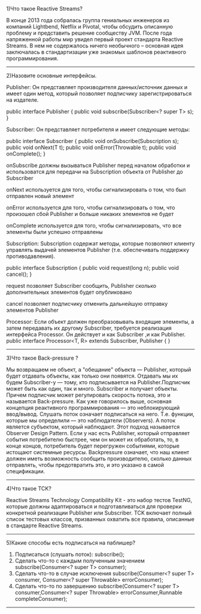 1)Что такое Reactive Streams?

В конце 2013 года собралась группа гениальных инженеров из компаний Lightbend,
Netflix и Pivotal, чтобы обсудить описанную проблему и представить решение сообществу JVM. После года напряженной работы мир увидел первый проект стандарта Reactive Streams. В нем не содержалось ничего необычного – основная идея
заключалась в стандартизации уже знакомых шаблонов реактивного программирования.

--------------------------------------------------------------------------------------------------------------------

2)Назовите основные интерфейсы.

Publisher:
Он представляет производителя данных/источник данных и имеет один метод, который позволяет подписчику зарегистрироваться на издателе.

public interface Publisher<T> {
public void subscribe(Subscriber<? super T> s);
}

Subscriber:
Он представляет потребителя и имеет следующие методы:

public interface Subscriber<T> {
public void onSubscribe(Subscription s);
public void onNext(T t);
public void onError(Throwable t);
public void onComplete();
}

onSubscribe должны вызываться Publisher перед началом обработки и использоватся для передачи на Subscription объекта от Publisher до Subscriber

onNext используется для того, чтобы сигнализировать о том, что был отправлен новый элемент

onError используется для того, чтобы сигнализировать о том, что произошел сбой Publisher и больше никаких элементов не будет

onComplete используется для того, чтобы сигнализировать, что все элементы были успешно отправлены

Subscription:
Subscription содержат методы, которые позволяют клиенту управлять выдачей элементов Publisher (т.е. обеспечивать поддержку противодавления).

public interface Subscription {
public void request(long n);
public void cancel();
}

request позволяет Subscriber сообщить, Publisher сколько дополнительных элементов будет опубликовано

cancel позволяет подписчику отменить дальнейшую отправку элементов Publisher

Processor:
Если объект должен преобразовывать входящие элементы, а затем передавать их другому Subscriber, требуется реализация интерфейса Processor. Он действует и как Subscriber ,и как Publisher.
public interface Processor<T, R> extends Subscriber<T>, Publisher<R> { }

--------------------------------------------------------------------------------------------------------------------

3)Что такое Back-pressure ?

Мы возвращаем не объект, а "обещание" объекта — Publisher, который будет отдавать объекты, как только они появятся. Отдавать мы их будем Subscriber-у — тому, кто подписывается на Publisher.Подписчик может быть как один, так и много. Subscriber и получает объекты. Причем подписчик может регулировать скорость потока, это и называется Back-pressure.
Как уже говорилось выше, основная концепция реактивного программирования — это неблокирующий ввод/вывод.
Слушать поток означает подписаться на него. Т.е. функции, которые мы определили — это наблюдатели (Observers). А поток является субъектом, который наблюдают. Этот подход называется Observer Design Pattern.
Если у нас есть Publisher, который отправляет события потребителю быстрее, чем он может их обработать, то, в конце концов, потребитель будет перегружен событиями, которые истощают системные ресурсы. Backpressure означает, что наш клиент должен иметь возможность сообщить производителю, сколько данных отправлять, чтобы предотвратить это, и это указано в самой спецификации.

--------------------------------------------------------------------------------------------------------------------

4)Что такое TCK?

Reactive Streams Technology Compatibility Kit - это набор тестов TestNG, которые должны адаптироваться и  подготавливаться для проверки конкретной реализации Publisher или Subscriber. TCK включает полный список тестовых классов, призванных охватить все правила, описанные в  стандарте Reactive Streams.

--------------------------------------------------------------------------------------------------------------------

5)Какие способы есть подписаться на паблишер?

1) Подписаться (слушать поток):
subscribe();
2) Сделать что-то с каждым полученным значением
   subscribe(Consumer<? super T> consumer);
3) Сделать что-то в случае исключения
   subscribe(Consumer<? super T> consumer, Consumer<? super Throwable> errorConsumer);
4) Сделать что-то по завершению
   subscribe(Consumer<? super T> consumer,Consumer<? super Throwable> errorConsumer,Runnable completeConsumer);

--------------------------------------------------------------------------------------------------------------------